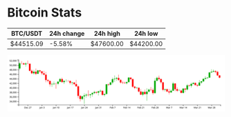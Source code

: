 # Bitcoin Stats

BTC/USDT|24h change|24h high|24h low|
|---|---|---|---|
|$44515.09|-5.58%|$47600.00|$44200.00|

<img src="./chart.svg">
